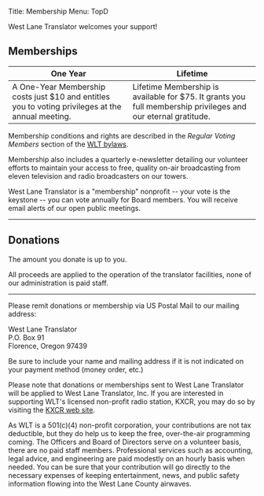 Title: Membership
Menu: TopD

West Lane Translator welcomes your support!

## Memberships

One Year | Lifetime
-------- | --------
A One-Year Membership costs just $10 and entitles you to voting privileges at the annual meeting. | Lifetime Membership is available for $75. It grants you full membership privileges and our eternal gratitude.

Membership conditions and rights are described in the *Regular Voting Members*
section of the [WLT bylaws]({static}/pdfs/WLT_Bylaws_2018.pdf).

Membership also includes a quarterly e-newsletter detailing our
volunteer efforts to maintain your access to free, quality on-air
broadcasting from eleven television and radio broadcasters on our
towers.

West Lane Translator is a "membership" nonprofit -- your vote is the
keystone -- you can vote annually for Board members. You will receive
email alerts of our open public meetings.

-------

## Donations

The amount you donate is up to you.

All proceeds are applied to the operation of the translator
facilities, none of our administration is paid staff.

-------

Please remit donations or membership via US Postal Mail to our mailing address:

West Lane Translator  
P.O. Box 91  
Florence, Oregon 97439

Be sure to include your name and mailing address if it is not
indicated on your payment method (money order, etc.)

Please note that donations or memberships sent to West Lane Translator
will be applied to West Lane Translator, Inc. If you are interested in
supporting WLT's licensed non-profit radio station, KXCR, you may do
so by visiting the [KXCR web site](http://www.kxcr.net).

As WLT is a 501(c)(4) non-profit corporation, your contributions are
not tax deductible, but they do help us to keep the free, over-the-air
programming coming. The Officers and Board of Directors serve on a
volunteer basis, there are no paid staff members. Professional
services such as accounting, legal advice, and engineering are paid
modestly on an hourly basis when needed. You can be sure that your
contribution will go directly to the necessary expenses of keeping
entertainment, news, and public safety information flowing into the
West Lane County airwaves.
